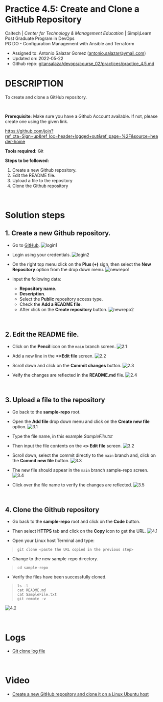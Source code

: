 # Practice 4.5: Create and Clone a GitHub Repository

Caltech | _Center for Technology & Management Education_ | Simpl¡Learn <br/>
Post Graduate Program in DevOps <br/>
PG DO - Configuration Management with Ansible and Terraform <br/>

- Assigned to: Antonio Salazar Gomez ([antonio.salazar@ymail.com](mailto:antonio.salazar@ymail.com))
- Updated on:  2022-05-22 
- Github repo: [gitansalaza/devops/course_02/practices/practice_4.5.md](https://github.com/gitansalaza/devops/blob/main/course_02/practices/practice_4.5.md)

# DESCRIPTION
To create and clone a GitHub repository.

<br/>

**Prerequisite:** Make sure you have a Github Account available. If not, please create one using the given link.

https://github.com/join?ref_cta=Sign+up&ref_loc=header+logged+out&ref_page=%2F&source=header-home

**Tools required:** Git

**Steps to be followed:**
1. Create a new Github repository.
2. Edit the README file.
3. Upload a file to the repository
4. Clone the Github repository

<br/>

# Solution steps 
## 1. Create a new Github repository.
- Go to [GitHub](https://github.com/).
![login1](images/4.5_create_and_clone_a_git_repo_01.jpg)

- Login using your credentials.
![login2](images/4.5_create_and_clone_a_git_repo_02.jpg)

- On the right top menu click on the **Plus (+)** sign, then select the **New Repository** option from the drop down menu.
![newrepo1](images/4.5_create_and_clone_a_git_repo_03.jpg)

- Input the following data:
  - **Repository name**.
  - **Description**.
  - Select the **Public** repository access type.
  - Check the **Add a README file**.
  - After click on the **Create repository** button.
![newrepo2](images/4.5_create_and_clone_a_git_repo_04.jpg)

<br/>

## 2. Edit the README file.

- Click on the **Pencil** icon on the `main` branch screen.
![2.1](images/4.5_create_and_clone_a_git_repo_04a.jpg)

- Add a new line in the **\<>Edit file** screen.
![2.2](images/4.5_create_and_clone_a_git_repo_04b.jpg)

- Scroll down and click on the **Commit changes** button.
![2.3](images/4.5_create_and_clone_a_git_repo_04c.jpg)

- Veify the changes are reflected in the **README.md** file.
![2.4](images/4.5_create_and_clone_a_git_repo_04d.jpg)

<br/>

## 3. Upload a file to the repository
- Go back to the **sample-repo** root.
- Open the **Add file** drop down menu and click on the **Create new file** option.
![3.1](images/4.5_create_and_clone_a_git_repo_05.jpg)

- Type the file name, in this example _SampleFile.txt_
- Then input the file contents on the **\<> Edit file** screen.
![3.2](images/4.5_create_and_clone_a_git_repo_05a.jpg)

- Scroll down, select the commit directly to the `main` branch and, click on the **Commit new file** button.
![3.3](images/4.5_create_and_clone_a_git_repo_05b.jpg)

- The new file should appear in the `main` branch sample-repo screen.
![3.4](images/4.5_create_and_clone_a_git_repo_05c.jpg)

- Click over the file name to verify the changes are reflected.
![3.5](images/4.5_create_and_clone_a_git_repo_05d.jpg)

<br/>

## 4. Clone the Github repository
- Go back to the **sample-repo** root and click on the **Code** button.
- Then select **HTTPS** tab and click on the **Copy** icon to get the URL.
![4.1](images/4.5_create_and_clone_a_git_repo_06.jpg)

- Open your Linux host Terminal and type:
>```
> git clone <paste the URL copied in the previous step>
> ```

- Change to the new sample-repo directory.
>```
> cd sample-repo
> ```

- Verify the files have been successfully cloned.
>```
> ls -l
> cat README.md
> cat SampleFile.txt
> git remote -v
> ```

![4.2](images/4.5_create_and_clone_a_git_repo_07.jpg)

<br/>

# Logs
- [Git clone log file](logs/4.5_git_clone.txt)

<br/>

# Video
- [Create a new GitHub repository and clone it on a Linux Ubuntu host](https://youtu.be/UBo9tvKGbok)

<br/>